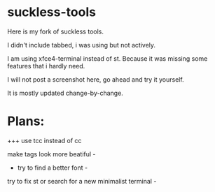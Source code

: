 # suckless-tools

Here is my fork of suckless tools.

I didn't include tabbed, i was using but not actively.

I am using xfce4-terminal instead of st. Because it was missing some features that i hardly need.

I will not post a screenshot here, go ahead and try it yourself.

It is mostly updated change-by-change.

# Plans:
+++ use tcc instead of cc

make tags look more beatiful -

+ try to find a better font -

try to fix st or search for a new minimalist terminal -

